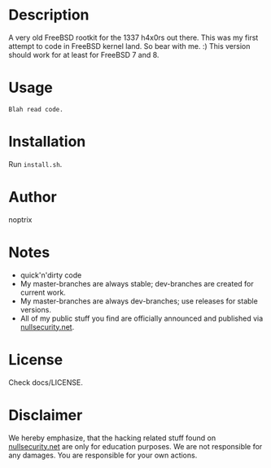 # Description

A very old FreeBSD rootkit for the 1337 h4x0rs out there. This was my first
attempt to code in FreeBSD kernel land. So bear with me. :)
This version should work for at least for FreeBSD 7 and 8.

# Usage

```
Blah read code.
```

# Installation

Run `install.sh`.

# Author

noptrix

# Notes

- quick'n'dirty code
- My master-branches are always stable; dev-branches are created for current work.
- My master-branches are always dev-branches; use releases for stable versions.
- All of my public stuff you find are officially announced and published via [nullsecurity.net](https://www.nullsecurity.net).

# License

Check docs/LICENSE.

# Disclaimer
We hereby emphasize, that the hacking related stuff found on
[nullsecurity.net](http://nullsecurity.net/) are only for education purposes.
We are not responsible for any damages. You are responsible for your own
actions.

